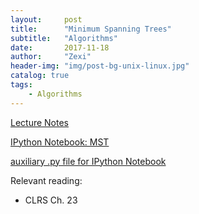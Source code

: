 ```yaml
---
layout:     post
title:      "Minimum Spanning Trees"
subtitle:   "Algorithms"
date:       2017-11-18
author:     "Zexi"
header-img: "img/post-bg-unix-linux.jpg"
catalog: true
tags:
    - Algorithms
---
```


[Lecture Notes](/blog/docs/algorithms/CS161Lecture14.pdf)

[IPython Notebook: MST](/blog/docs/algorithms/lecture15_mst.html)

[auxiliary .py file for IPython Notebook](/blog/docs/algorithms/graphStuff2.py)

Relevant reading:

* CLRS Ch. 23